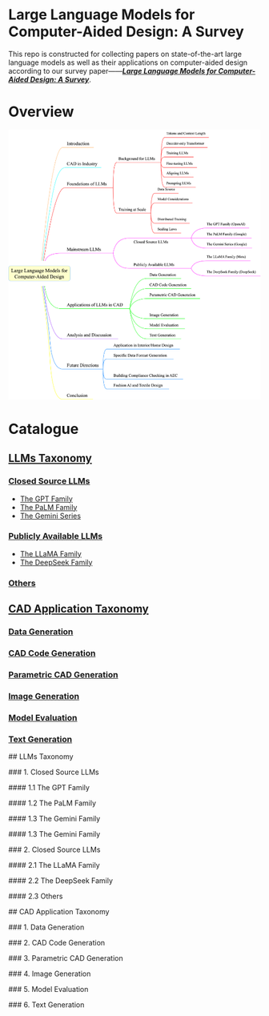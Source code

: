 # Large Language Models for Computer-Aided Design: A Survey

This repo is constructed for collecting papers on state-of-the-art large language models as well as their applications on computer-aided design according to our survey paper——[_**Large Language Models for Computer-Aided Design: A Survey**_]().
# Overview
![Taxonomy](taxonomy.png)

# Catalogue
## [LLMs Taxonomy](#1)
### [Closed Source LLMs](#1.1)
- [The GPT Family](#1.1.1)
- [The PaLM Family](#1.1.2)
- [The Gemini Series](#1.1.3)
### [Publicly Available LLMs](#1.2)
  - [The LLaMA Family](#1.2.1)
  - [The DeepSeek Family](#1.2.2)
### [Others](#1.3)
## [CAD Application Taxonomy](#2)
### [Data Generation](#2.1)
### [CAD Code Generation](#2.2)
### [Parametric CAD Generation](#2.3)
### [Image Generation](#2.4)
### [Model Evaluation](#2.5)
### [Text Generation](#2.6)

<p id="1"></p >
## LLMs Taxonomy

<p id="1.1"></p >
### 1. Closed Source LLMs

<p id="1.1.1"></p >
#### 1.1 The GPT Family





<p id="1.1.2"></p >
#### 1.2 The PaLM Family





<p id="1.1.3"></p >
#### 1.3 The Gemini Family





<p id="1.1.3"></p >
#### 1.3 The Gemini Family





<p id="1.2"></p >
### 2. Closed Source LLMs

<p id="1.2.1"></p >
#### 2.1 The LLaMA Family





<p id="1.2.2"></p >
#### 2.2 The DeepSeek Family






<p id="1.2.3"></p >
#### 2.3 Others






<p id="2"></p >
## CAD Application Taxonomy

<p id="2.1"></p >
### 1. Data Generation

<p id="2.2"></p >
### 2. CAD Code Generation

<p id="2.3"></p >
### 3. Parametric CAD Generation

<p id="2.4"></p >
### 4. Image Generation

<p id="2.5"></p >
### 5. Model Evaluation

<p id="2.6"></p >
### 6. Text Generation



